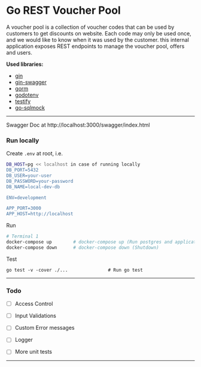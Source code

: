 

# Go REST Voucher Pool

A voucher pool is a collection of voucher codes that can be used by customers to get discounts on website. Each code may only be used once, and we would like to know when it was used by the customer. 
this internal application exposes REST endpoints to manage the voucher pool, offers and users.


**Used libraries:**
- [gin](https://github.com/gin-gonic)
- [gin-swagger](https://github.com/swaggo/gin-swagger)
- [gorm](https://gorm.io/docs/)
- [godotenv](https://pkg.go.dev/github.com/joho/godotenv?tab=doc)
- [testify](https://github.com/stretchr/testify)
- [go-sqlmock](https://github.com/DATA-DOG/go-sqlmock)

---

Swagger Doc at http://localhost:3000/swagger/index.html

### Run locally

Create `.env` at root, i.e.
```sh
DB_HOST=pg << localhost in case of running locally
DB_PORT=5432
DB_USER=your-user
DB_PASSWORD=your-password
DB_NAME=local-dev-db

ENV=development

APP_PORT=3000
APP_HOST=http://localhost
```

Run
```sh
# Terminal 1
docker-compose up        # docker-compose up (Run postgres and application)
docker-compose down      # docker-compose down (Shutdown)

```

Test
```
go test -v -cover ./...               # Run go test
```

---

### Todo

- [ ] Access Control
- [ ] Input Validations
- [ ] Custom Error messages
- [ ] Logger
- [ ] More unit tests


---

